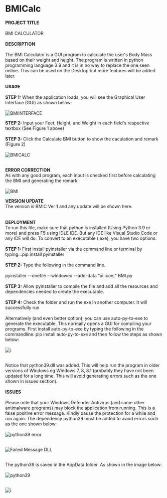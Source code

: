 # BMICalc

<b>PROJECT TITLE</b></br></br> 
BMI CALCULATOR<br></br>
<b>DESCRIPTION</b></br></br>
The BMI Calculator is a GUI program to calculate the user's Body Mass based on their weight and height. The program is written in python programming language 3.9 and it is in no way to replace the one seen online. This can be used on the Desktop but more features will be added later.</br></br>
<b>USAGE</b></br></br>
<b>STEP 1:</b> When the application loads, you will see the Graphical User Interface (GUI) as shown below:</br></br>
![BMIINTERFACE](https://github.com/Iyke3D/BMICalc/assets/118365903/5b3fbbc7-9c66-4945-94a9-6844d5ccf207)</br>

<b>STEP 2:</b> Input your Feet, Height, and Weight in each field's respective textbox (See Figure 1 above)</br></br>
<b>STEP 3:</b> Click the Calculate BMI button to show the caculation and remark (Figure 2)</br></br>
![BMICALC](https://github.com/Iyke3D/BMICalc/assets/118365903/301a3f5a-2af2-463a-971b-c8c44718197a)</br></br>

<b>ERROR CORRECTION</b></br>
As with any good program, each input is checked first before calculating the BMI and generating the remark.</br></br>
![BMI](https://github.com/Iyke3D/BMICalc/assets/118365903/49cf5a06-cd44-420e-8bec-9b4f65bd0233)

<b>VERSION UPDATE</b></br>
The version is BMIC Ver 1 and any update will be shown here.</br></br>  
<b>DEPLOYMENT</b></br>
To run this file, make sure that python is installed (Using Python 3.9 or more) and press F5 using IDLE IDE. But any IDE like Visual Studio Code or any IDE will do. To convert to an executable (.exe), you have two options:</br></br> 
<b>STEP 1:</b> First install pyinstaller via the command line or terminal by typing...pip install pyinstaller</br></br>
<b>STEP 2:</b> Type the following in the command line. </br></br>
pyinstaller --onefile --windowed --add-data "xi.icon;" BMI.py </br></br>
<b>STEP 3:</b> Allow pyinstaller to compile the file and add all the resources and dependencies needed to create the executable.</br></br>
<b>STEP 4:</b> Check the folder and run the exe in another computer. It will successfully run</br></br>
Alternatively (and even better option), you can use auto-py-to-exe to generate the executable. This normally opens a GUI for compiling your programs. First install auto-py-to-exe by typing the following in the commandline: pip install auto-py-to-exe and then follow the steps as shown below:</br></br>
![i](https://github.com/Iyke3D/BMICalc/assets/118365903/225649fa-34db-43ea-a2ba-40dcdb0140bc)</br></br>

Notice that python39.dll was added. This will help run the program in older versions of Windows eg Windows 7, 8, 8.1 (probably they have not been updated for a long time. This will avoid generating errors such as the one shown in issues section). </br></br>
<b>ISSUES</b></br></br>
Please note that your Windows Defender Antivirus (and some other antimalware programs) may block the application from running. This is a false positive error message. Kindly pause the protection for a while and run again. The dependency python39 must be added to avoid errors such as the one shown below:</br></br>
![python39 error](https://github.com/Iyke3D/BMICalc/assets/118365903/06156097-36f6-4da1-9ff5-9a56453d7be6)</br></br>

![Failed Message DLL](https://github.com/Iyke3D/BMICalc/assets/118365903/a79a24c9-bc7f-4ed5-8989-b21a0a15a440)</br></br>

The python39 is saved in the AppData folder. As shown in the image below:</br></br>
![python39](https://github.com/Iyke3D/BMICalc/assets/118365903/ad3f8419-f0bb-4b8a-b950-2f37750b9b7f)</br></br>

![i](https://github.com/Iyke3D/BMICalc/assets/118365903/45b59ea5-fa30-4ef7-81c1-0764c035e22d)
